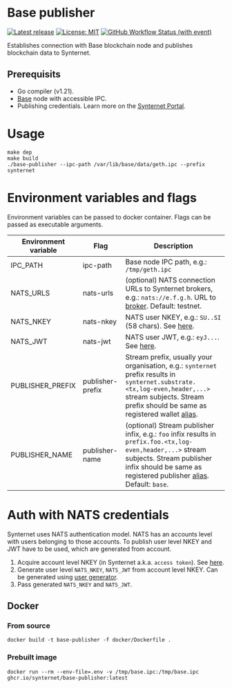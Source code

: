 # Base publisher
[![Latest release](https://img.shields.io/github/v/release/synternet/base-publisher)](https://github.com/synternet/base-publisher/releases/latest)
[![License: MIT](https://img.shields.io/badge/License-MIT-yellow.svg)](https://opensource.org/licenses/MIT)
[![GitHub Workflow Status (with event)](https://img.shields.io/github/actions/workflow/status/synternet/base-publisher/github-ci.yml?label=github-ci)](https://github.com/synternet/base-publisher/actions/workflows/github-ci.yml)

Establishes connection with Base blockchain node and publishes blockchain data to Synternet.

## Prerequisits

- Go compiler (v1.21).
- [Base](https://www.base.org/) node with accessible IPC.
- Publishing credentials. Learn more on the [Synternet Portal](https://portal.synternet.com/).

# Usage

```
make dep
make build
./base-publisher --ipc-path /var/lib/base/data/geth.ipc --prefix synternet
```

# Environment variables and flags

Environment variables can be passed to docker container. Flags can be passed as executable arguments.

| Environment variable  | Flag               | Description |
| --------------------- | ------------------ | ----------- |
| IPC_PATH              | ipc-path           | Base node IPC path, e.g.: `/tmp/geth.ipc` |
| NATS_URLS             | nats-urls          | (optional) NATS connection URLs to Synternet brokers, e.g.: `nats://e.f.g.h`. URL to [broker](https://docs.synternet.com/build/dl-access-points). Default: testnet. |
| NATS_NKEY             | nats-nkey          | NATS user NKEY, e.g.: `SU..SI` (58 chars). See [here](#auth-with-nats-credentials). |
| NATS_JWT              | nats-jwt           | NATS user JWT, e.g.: `eyJ...`. See [here](#auth-with-nats-credentials). |
| PUBLISHER_PREFIX      | publisher-prefix   | Stream prefix, usually your organisation, e.g.: `synternet` prefix results in `synternet.substrate.<tx,log-even,header,...>` stream subjects. Stream prefix should be same as registered wallet [alias](https://docs.synternet.com/build/data-layer/developer-portal/publish-streams#2-register-a-wallet---get-your-alias). |
| PUBLISHER_NAME        | publisher-name     | (optional) Stream publisher infix, e.g.: `foo` infix results in `prefix.foo.<tx,log-even,header,...>` stream subjects. Stream publisher infix should be same as registered publisher [alias](https://docs.synternet.com/build/data-layer/developer-portal/publish-streams#3-register-a-publisher). Default: `base`. |

# Auth with NATS credentials
Synternet uses NATS authentication model. NATS has an accounts level with users belonging to those accounts. To publish user level NKEY and JWT have to be used, which are generated from account.

1. Acquire account level NKEY (in Synternet a.k.a. `access token`). See [here](https://docs.synternet.com/build/data-layer/developer-portal/publish-streams#7-get-the-access-token).
2. Generate user level `NATS_NKEY`, `NATS_JWT` from account level NKEY. Can be generated using [user generator](https://github.com/Synternet/data-layer-sdk?tab=readme-ov-file#user-credentials-generator).
3. Pass generated `NATS_NKEY` and `NATS_JWT`.

## Docker

### From source

```
docker build -t base-publisher -f docker/Dockerfile .
```

### Prebuilt image

```
docker run --rm --env-file=.env -v /tmp/base.ipc:/tmp/base.ipc ghcr.io/synternet/base-publisher:latest
```
